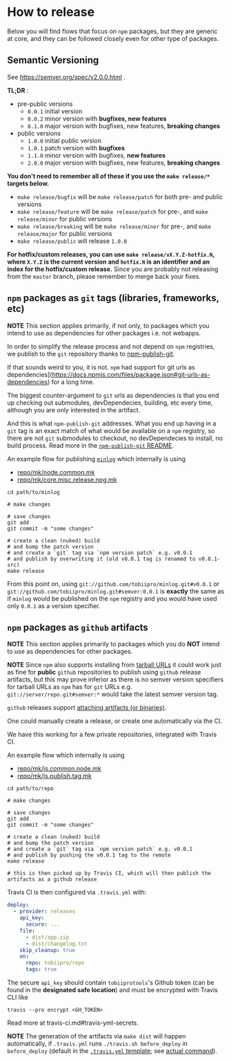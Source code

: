 # How to release

Below you will find flows that focus on `npm` packages, but they are generic at core,
and they can be followed closely even for other type of packages.


## Semantic Versioning

See https://semver.org/spec/v2.0.0.html .

**TL;DR** :

* pre-public versions
  * `0.0.1` initial version
  * `0.0.2` minor version with **bugfixes, new features**
  * `0.1.0` major version with bugfixes, new features, **breaking changes**
* public versions
  * `1.0.0` initial public version
  * `1.0.1` patch version with **bugfixes**
  * `1.1.0` minor version with bugfixes, **new features**
  * `2.0.0` major version with bugfixes, new features, **breaking changes**


**You don't need to remember all of these if you use the `make release/*` targets below.**

* `make release/bugfix` will be `make release/patch` for both pre- and public versions
* `make release/feature` will be `make release/patch` for pre-, and `make release/minor` for public versions
* `make release/breaking` will be `make release/minor` for pre-, and `make release/major` for public versions
* `make release/public` will release `1.0.0`


**For hotfix/custom releases, you can use `make release/vX.Y.Z-hotfix.N`,
where `X.Y.Z` is the current version and `hotfix.N` is an identifier and an index for the hotfix/custom release.**
Since you are probably not releasing from the `master` branch, please remember to merge back your fixes.


## `npm` packages as `git` tags (libraries, frameworks, etc)

**NOTE** This section applies primarily, if not only, to packages which you intend to use
as dependencies for other packages i.e. not webapps.

In order to simplify the release process and not depend on `npm` registries,
we publish to the `git` repository thanks to [npm-publish-git](https://github.com/andreineculau/npm-publish-git).

If that sounds weird to you, it is not. `npm` had support for
git urls as dependencies](https://docs.npmjs.com/files/package.json#git-urls-as-dependencies)
for a long time.

The biggest counter-argument to `git` urls as dependencies is that
you end up checking out submodules, devDependecies, building, etc every time,
although you are only interested in the artifact.

And this is what `npm-publish-git` addresses.
What you end up having in a `git` tag is an exact match of what would be available on a `npm` registry,
so there are not `git` submodules to checkout, no devDependecies to install, no build process.
Read more in the [`npm-publish-git` README](https://github.com/andreineculau/npm-publish-git/blob/master/README.md).

An example flow for publishing [`minlog`](https://github.com/tobiipro/minlog)
which internally is using

* [repo/mk/node.common.mk](../repo/mk/node.common.mk)
* [repo/mk/core.misc.release.npg.mk](../repo/mk/core.misc.release.npg.mk)

```
cd path/to/minlog

# make changes

# save changes
git add
git commit -m "some changes"

# create a clean (nuked) build
# and bump the patch version
# and create a `git` tag via `npm version patch` e.g. v0.0.1
# and publish by overwriting it (old v0.0.1 tag is renamed to v0.0.1-src)
make release
```

From this point on, using `git://github.com/tobiipro/minlog.git#v0.0.1`
or `git://github.com/tobiipro/minlog.git#semver:0.0.1` is **exactly** the same
as if `minlog` would be published on the `npm` registry
and you would have used only `0.0.1` as a version specifier.


## `npm` packages as `github` artifacts

**NOTE** This section applies primarily to packages which you do **NOT** intend to use
as dependencies for other packages.

**NOTE** Since `npm` also supports installing from
[tarball URLs](https://docs.npmjs.com/files/package.json#urls-as-dependencies) it could work just as
fine for **public** `github` repositories to publish using `github` release artifacts,
but this may prove inferior as there is no semver version specifiers for tarball URLs as `npm` has for `git` URLs
e.g. `git://server/repo.git#semver:*` would take the latest semver version tag.

`github` releases support [attaching artifacts (or binaries)](https://help.github.com/articles/creating-releases/).

One could manually create a release, or create one automatically via the CI.

We have this working for a few private repositories, integrated with Travis CI.

An example flow which internally is using

* [repo/mk/js.common.node.mk](../repo/mk/js.common.node.mk)
* [repo/mk/js.publish.tag.mk](../repo/mk/js.publish.tag.mk)

```
cd path/to/repo

# make changes

# save changes
git add
git commit -m "some changes"

# create a clean (nuked) build
# and bump the patch version
# and create a `git` tag via `npm version patch` e.g. v0.0.1
# and publish by pushing the v0.0.1 tag to the remote
make release

# this is then picked up by Travis CI, which will then publish the artifacts as a github release
```

Travis CI is then configured via `.travis.yml` with:

```yml
deploy:
  - provider: releases
    api_key:
      secure: ...
    file:
      - dist/app.zip
      - dist/changelog.txt
    skip_cleanup: true
    on:
      repo: tobiipro/repo
      tags: true
```

The secure `api_key` should contain `tobiiprotools`'s Github token
(can be found in the **designated safe location**) and must be encrypted with Travis CLI like

```shell
travis --pro encrypt <GH_TOKEN>
```

Read more at travis-ci.md#travis-yml-secrets.

**NOTE** The generation of the artifacts via `make dist` will happen automatically,
if `.travis.yml` runs `./travis.sh before_deploy` in `before_deploy`
(default in the [`.travis.yml` template](../repo/dot.travis.yml); see [actual command](../repo/dot.travis.sh)).
